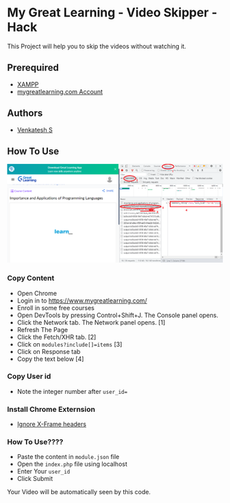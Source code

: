 # My Great Learning - Video Skipper - Hack

This Project will help you to skip the videos without watching it.

## Prerequired

 - [XAMPP](https://www.apachefriends.org/download.html)
 - [mygreatlearning.com Account](http://mygreatlearning.com/)

## Authors

- [Venkatesh S](https://www.linkedin.com/in/venkatesh-s-5667251bb/)

## How To Use

![App Screenshot](https://raw.githubusercontent.com/Venkatesh-KCET/MyGreatLearning-Video-Skipper/main/steps.png)

### Copy Content

- Open Chrome
- Login in to https://www.mygreatlearning.com/
- Enroll in some free courses
- Open DevTools by pressing Control+Shift+J. The Console panel opens.
- Click the Network tab. The Network panel opens. [1]
- Refresh The Page
- Click the Fetch/XHR tab. [2]
- Click on `modules?include[]=items` [3]
- Click on Response tab 
- Copy the text below [4]

### Copy User id 
- Note the integer number after `user_id=`

### Install Chrome Externsion 
- [Ignore X-Frame headers](https://chrome.google.com/webstore/detail/ignore-x-frame-headers/gleekbfjekiniecknbkamfmkohkpodhe)

### How To Use????
- Paste the content in `module.json` file
- Open the `index.php` file using localhost
- Enter Your `user_id`
- Click Submit

Your Video will be automatically seen by this code.
